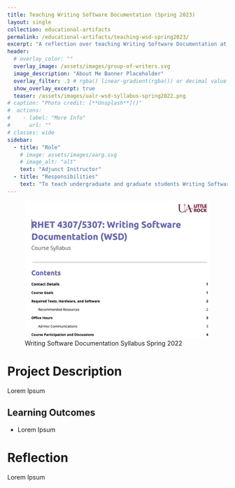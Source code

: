 ```yaml
---
title: Teaching Writing Software Documentation (Spring 2023)
layout: single
collection: educational-artifacts
permalink: /educational-artifacts/teaching-wsd-spring2023/
excerpt: "A reflection over teaching Writing Software Documentation at UALR in the Spring of 2023."
header:
  # overlay_color: ""
  overlay_image: /assets/images/group-of-writers.svg
  image_description: "About Me Banner Placeholder"
  overlay_filter: .3 # rgba() linear-gradient(rgba()) or decimal value for black
  show_overlay_excerpt: true
  teaser: /assets/images/ualr-wsd-syllabus-spring2022.png
# caption: "Photo credit: [**Unsplash**]()"
#  actions:
#    - label: "More Info"
#      url: ""
# classes: wide
sidebar:
  - title: "Role"
    # image: assets/images/aarg.svg
    # image_alt: "alt"
    text: "Adjunct Instructor"
  - title: "Responsibilities"
    text: "To teach undergraduate and graduate students Writing Software Documentation."
---
```


<figure>
  <img src="/assets/images/ualr-wsd-syllabus-spring2022.png">
  <figcaption>Writing Software Documentation Syllabus Spring 2022</figcaption>
</figure>

# Project Description

Lorem Ipsum

## Learning Outcomes

- Lorem Ipsum


# Reflection

Lorem Ipsum

